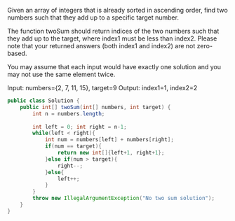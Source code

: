 Given an array of integers that is already sorted in ascending order, find two numbers such that they add up to a specific target number.

The function twoSum should return indices of the two numbers such that they add up to the target, where index1 must be less than index2. Please note that your returned answers (both index1 and index2) are not zero-based.

You may assume that each input would have exactly one solution and you may not use the same element twice.

Input: numbers={2, 7, 11, 15}, target=9
Output: index1=1, index2=2

```java
public class Solution {
    public int[] twoSum(int[] numbers, int target) {
        int n = numbers.length;
        
        int left = 0; int right = n-1;
        while(left < right){
            int num = numbers[left] + numbers[right];
            if(num == target){
                return new int[]{left+1, right+1};
            }else if(num > target){
                right--;
            }else{
                left++;
            }
        }
        throw new IllegalArgumentException("No two sum solution");
    }
}
```
